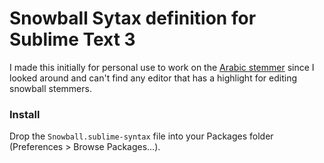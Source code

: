 # Snowball Sytax definition for Sublime Text 3
I made this initially for personal use to work on the [Arabic stemmer](https://github.com/snowballstem/snowball/blob/master/algorithms/arabic/stem_Unicode.sbl) since I looked around and can't find any editor that has a highlight for editing snowball stemmers. 

### Install
Drop the `Snowball.sublime-syntax` file into your Packages folder (Preferences > Browse Packages…).

